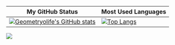| My GitHub Status                                                                                                                                                     | Most Used Languages                                                                                                                          |
|----------------------------------------------------------------------------------------------------------------------------------------------------------------------|----------------------------------------------------------------------------------------------------------------------------------------------|
| [![Geometryolife's GitHub stats](https://github-readme-stats.vercel.app/api?username=ninjadev322&show_icons=true&theme=dracula)](https://github.com/ninjadev322) | [![Top Langs](https://github-readme-stats.vercel.app/api/top-langs/?username=ninjadev322&theme=onedark)](https://github.com/ninjadev322) |

![](https://github-profile-summary-cards.vercel.app/api/cards/profile-details?username=ninjadev322&theme=dracula)
